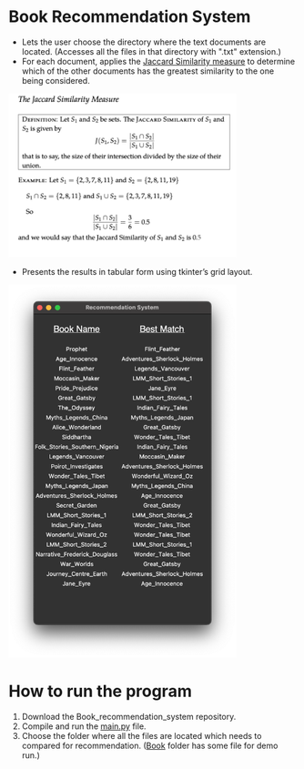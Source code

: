 # Book Recommendation System

* Lets the user choose the directory where the text documents are located. (Accesses all the files in that directory with ".txt" extension.)
* For each document, applies the [Jaccard Similarity measure](https://en.wikipedia.org/wiki/Jaccard_index) to determine which of the other documents has the greatest similarity to the one being considered.

<img src="https://github.com/GurpreetSingh97/Book_recommendation_system/blob/main/screenshots/algo.png" alt="alt text" width="400" height="whatever">

* Presents the results in tabular form using tkinter’s grid layout.  
<img src="https://github.com/GurpreetSingh97/Book_recommendation_system/blob/main/screenshots/output.png" alt="alt text" width="400" height="whatever">  

# How to run the program  
1. Download the Book_recommendation_system repository.  
2.  Compile and run the [main.py](https://github.com/GurpreetSingh97/Book_recommendation_system) file.  
3.  Choose the folder where all the files are located which needs to compared for recommendation. ([Book](https://github.com/GurpreetSingh97/Book_recommendation_system/tree/main/books) folder has some file for demo run.)

